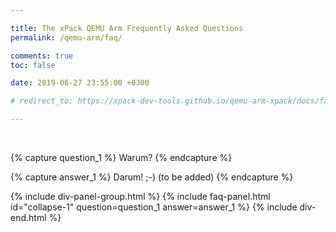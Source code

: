 ```yaml
---

title: The xPack QEMU Arm Frequently Asked Questions
permalink: /qemu-arm/faq/

comments: true
toc: false

date: 2019-06-27 23:55:00 +0300

# redirect_to: https://xpack-dev-tools.github.io/qemu-arm-xpack/docs/faq/

---
```


<br/>

{% capture question_1 %}
Warum?
{% endcapture %}

{% capture answer_1 %}
Darum! ;-) (to be added)
{% endcapture %}

{% include div-panel-group.html %}
{% include faq-panel.html id="collapse-1" question=question_1 answer=answer_1 %}
{% include div-end.html %}
